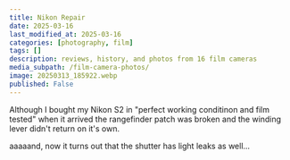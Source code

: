 ```yaml
---
title: Nikon Repair
date: 2025-03-16
last_modified_at: 2025-03-16
categories: [photography, film]
tags: []
description: reviews, history, and photos from 16 film cameras
media_subpath: /film-camera-photos/
image: 20250313_185922.webp
published: False
---
```


Although I bought my Nikon S2 in "perfect working conditinon and film tested" when it arrived the rangefinder patch was broken and the winding lever didn't return on it's own.

aaaaand, now it turns out that the shutter has light leaks as well...